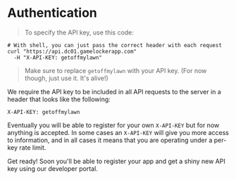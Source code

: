 # Authentication

> To specify the API key, use this code:

```shell
# With shell, you can just pass the correct header with each request
curl "https://api.dc01.gamelockerapp.com"
  -H "X-API-KEY: getoffmylawn"
```

> Make sure to replace `getoffmylawn` with your API key. (For now though, just use it.  It's alive!)

We require the API key to be included in all API requests to the server in a header that looks like the following:

`X-API-KEY: getoffmylawn`

Eventually you will be able to register for your own `X-API-KEY` but for now anything is accepted.
In some cases an `X-API-KEY` will give you more access
to information, and in all cases it means that you are operating under a per-key
rate limit.

<aside class="notice">
Get ready!  Soon you'll be able to register your app and get a shiny new API key using our developer portal.
</aside>
